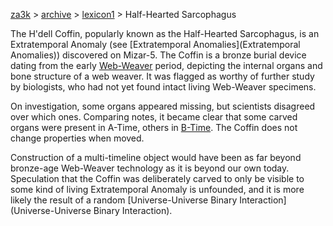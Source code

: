 [za3k](/) > [archive](/archive) > [lexicon1](/archive/lexicon1) > Half-Hearted Sarcophagus

The H'dell Coffin, popularly known as the Half-Hearted Sarcophagus, is an Extratemporal Anomaly (see [Extratemporal Anomalies](Extratemporal Anomalies)) discovered on Mizar-5. The Coffin is a bronze burial device dating from the early [Web-Weaver](Web-Weaver) period, depicting the internal organs and bone structure of a web weaver. It was flagged as worthy of further study by biologists, who had not yet found intact living Web-Weaver specimens.

On investigation, some organs appeared missing, but scientists disagreed over which ones. Comparing notes,
 it became clear that some carved organs were present in A-Time, others in [B-Time](B-Time). The Coffin does not
 change properties when moved.

Construction of a multi-timeline object would have been as far beyond bronze-age Web-Weaver technology as it is beyond our own today. Speculation that the Coffin was deliberately carved to only be visible to some kind of living Extratemporal Anomaly is unfounded, and it is more likely the result of a random [Universe-Universe Binary Interaction](Universe-Universe Binary Interaction).
